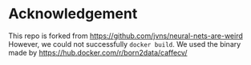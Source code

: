 Acknowledgement
===============
This repo is forked from https://github.com/jvns/neural-nets-are-weird  However, we could not successfully `docker build`.  We used the binary made by https://hub.docker.com/r/born2data/caffecv/
